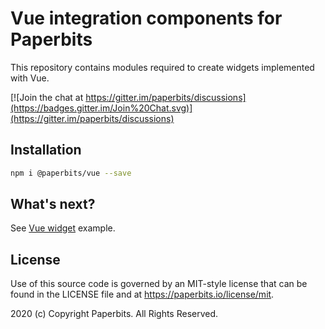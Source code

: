 # Vue integration components for Paperbits
 
This repository contains modules required to create widgets implemented with Vue.

[![Join the chat at https://gitter.im/paperbits/discussions](https://badges.gitter.im/Join%20Chat.svg)](https://gitter.im/paperbits/discussions)



## Installation

```bash
npm i @paperbits/vue --save
```

## What's next?
See [Vue widget](https://github.com/paperbits/examples/tree/master/ui-frameworks/vue/components) example.

## License
Use of this source code is governed by an MIT-style license that can be found in the LICENSE file and at https://paperbits.io/license/mit.

2020 (c) Copyright Paperbits. All Rights Reserved.
